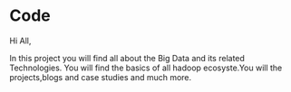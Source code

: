 # Code
Hi All,

In this project you will find all about the Big Data and its related Technologies. You will find the basics of all hadoop ecosyste.You will 
the projects,blogs and case studies and much more.
